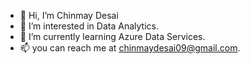 - 👋 Hi, I’m Chinmay Desai
- 👀 I’m interested in Data Analytics.
- 🌱 I’m currently learning Azure Data Services.
- 📫 you can reach me at chinmaydesai09@gmail.com.

<!---
DesaCh01/DesaCh01 is a ✨ special ✨ repository because its `README.md` (this file) appears on your GitHub profile.
You can click the Preview link to take a look at your changes.
--->
